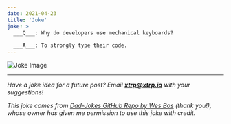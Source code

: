 ```yaml
---
date: 2021-04-23
title: 'Joke'
joke: >
  ___Q___: Why do developers use mechanical keyboards?
  
  ___A___: To strongly type their code.
---
```


![Joke Image](https://private.xtrp.io/projects/DailyDeveloperJokes/public_image_server/images/5e1259a186412.png)

---
*Have a joke idea for a future post? Email **[xtrp@xtrp.io](mailto:xtrp@xtrp.io)** with your suggestions!*

*This joke comes from [Dad-Jokes GitHub Repo by Wes Bos](https://github.com/wesbos/dad-jokes) (thank you!), whose owner has given me permission to use this joke with credit.*

<!-- 
Joke text:
**Q**: Why do developers use mechanical keyboards?

**A**: To strongly type their code.
 -->


